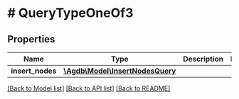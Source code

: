# # QueryTypeOneOf3

## Properties

Name | Type | Description | Notes
------------ | ------------- | ------------- | -------------
**insert_nodes** | [**\Agdb\Model\InsertNodesQuery**](InsertNodesQuery.md) |  |

[[Back to Model list]](../../README.md#models) [[Back to API list]](../../README.md#endpoints) [[Back to README]](../../README.md)
